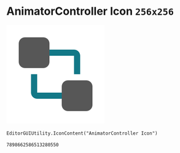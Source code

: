 # AnimatorController Icon `256x256`
<img src="/img/AnimatorController%20Icon.png" width=256 height=256>

``` CSharp
EditorGUIUtility.IconContent("AnimatorController Icon")
```
```
7898662586513280550
```

